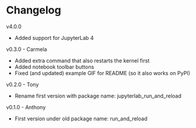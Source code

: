 # Changelog

v4.0.0

- Added support for JupyterLab 4

v0.3.0 - Carmela

- Added extra command that also restarts the kernel first
- Added notebook toolbar buttons
- Fixed (and updated) example GIF for README (so it also works on PyPI)

v0.2.0 - Tony

- Rename first version with package name: jupyterlab_run_and_reload

v0.1.0 - Anthony

- First version under old package name: run_and_reload
